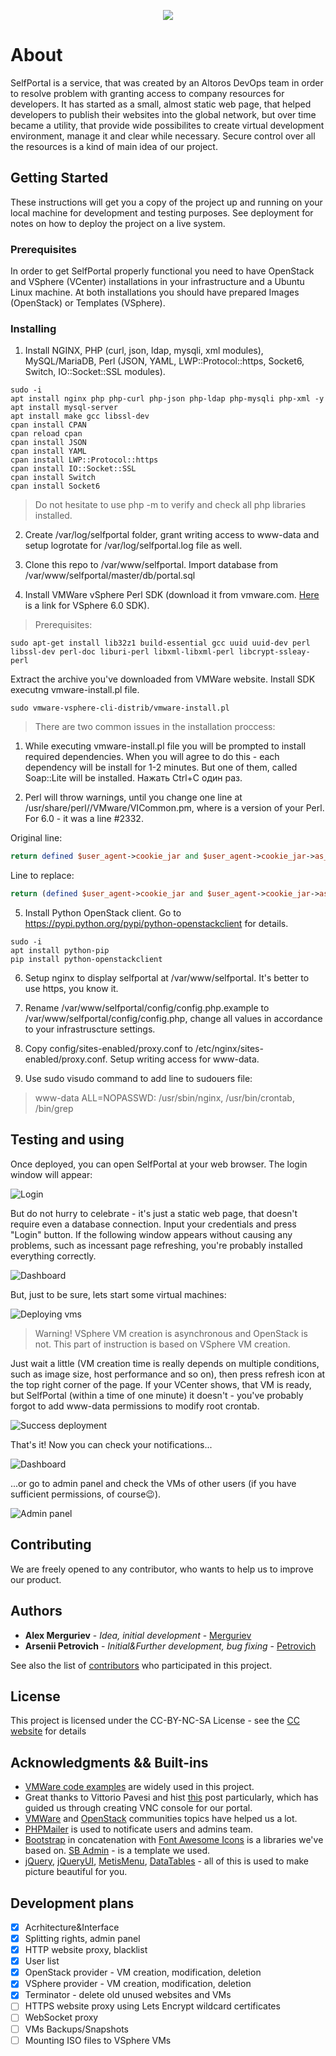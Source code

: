 <p align="center">
  <img src ="logo.png"/>
</p>

# About

SelfPortal is a service, that was created by an Altoros DevOps team in order to resolve problem with granting access to company resources for developers. It has started as a small, almost static web page, that helped developers to publish their websites into the global network, but over time became a utility, that provide wide possibilites to create virtual development environment, manage it and clear while necessary. Secure control over all the resources is a kind of main idea of our project.

## Getting Started

These instructions will get you a copy of the project up and running on your local machine for development and testing purposes. See deployment for notes on how to deploy the project on a live system.

### Prerequisites

In order to get SelfPortal properly functional you need to have OpenStack and VSphere (VCenter) installations in your infrastructure and a Ubuntu Linux machine.
At both installations you should have prepared Images (OpenStack) or Templates (VSphere).

### Installing

1. Install NGINX, PHP (curl, json, ldap, mysqli, xml modules), MySQL/MariaDB, Perl (JSON, YAML, LWP::Protocol::https, Socket6, Switch, IO::Socket::SSL modules).
```Shell
sudo -i
apt install nginx php php-curl php-json php-ldap php-mysqli php-xml -y
apt install mysql-server
apt install make gcc libssl-dev
cpan install CPAN
cpan reload cpan
cpan install JSON
cpan install YAML
cpan install LWP::Protocol::https
cpan install IO::Socket::SSL
cpan install Switch
cpan install Socket6
```
> Do not hesitate to use php -m to verify and check all php libraries installed.

2. Create /var/log/selfportal folder, grant writing access to www-data and setup logrotate for /var/log/selfportal.log file as well.

3. Clone this repo to /var/www/selfportal. Import database from /var/www/selfportal/master/db/portal.sql

4. Install VMWare vSphere Perl SDK (download it from vmware.com. [Here](https://code.vmware.com/web/sdk/60/vsphere-perl) is a link for VSphere 6.0 SDK).

> Prerequisites: 
```Shell
sudo apt-get install lib32z1 build-essential gcc uuid uuid-dev perl libssl-dev perl-doc liburi-perl libxml-libxml-perl libcrypt-ssleay-perl
```

Extract the archive you've downloaded from VMWare website. Install SDK executng vmware-install.pl file.
```Shell
sudo vmware-vsphere-cli-distrib/vmware-install.pl
```

> There are two common issues in the installation proccess:
1. While executing vmware-install.pl file you will be prompted to install required dependencies. When you will agree to do this - each dependency will be install for 1-2 minutes. But one of them, called Soap::Lite will be installed. Нажать Ctrl+C один раз.

2. Perl will throw warnings, until you change one line at /usr/share/perl/<version>/VMware/VICommon.pm, where <version> is a version of your Perl. For 6.0 - it was a line #2332.

Original line:
```Perl 
return defined $user_agent->cookie_jar and $user_agent->cookie_jar->as_string ne '';
```
Line to replace:
```Perl
return (defined $user_agent->cookie_jar and $user_agent->cookie_jar->as_string ne ''); 
```

5. Install Python OpenStack client. Go to https://pypi.python.org/pypi/python-openstackclient for details.
```Shell
sudo -i
apt install python-pip
pip install python-openstackclient
```

6. Setup nginx to display selfportal at /var/www/selfportal. It's better to use https, you know it.

7. Rename /var/www/selfportal/config/config.php.example to /var/www/selfportal/config/config.php, change all values in accordance to your infrastruscture settings.

8. Copy config/sites-enabled/proxy.conf to /etc/nginx/sites-enabled/proxy.conf. Setup writing access for www-data.

10. Use sudo visudo command to add line to sudouers file:

> www-data    ALL=NOPASSWD: /usr/sbin/nginx, /usr/bin/crontab, /bin/grep

## Testing and using

Once deployed, you can open SelfPortal at your web browser. The login window will appear:

![Login](img/login_window.PNG)

But do not hurry to celebrate - it's just a static web page, that doesn't require even a database connection. Input your credentials and press "Login" button. If the following window appears without causing any problems, such as incessant page refreshing, you're probably installed everything correctly.

![Dashboard](img/dashboard_window.PNG)

But, just to be sure, lets start some virtual machines:

![Deploying vms](img/deploying_vms_window.PNG)

> Warning! VSphere VM creation is asynchronous and OpenStack is not. This part of instruction is based on VSphere VM creation.

Just wait a little (VM creation time is really depends on multiple conditions, such as image size, host performance and so on), then press refresh icon at the top right corner of the page. If your VCenter shows, that VM is ready, but SelfPortal (within a time of one minute) it doesn't - you've probably forgot to add www-data permissions to modify root crontab.

![Success deployment](img/one_deployed_vm_window.PNG)

That's it! Now you can check your notifications... 

![Dashboard](img/notifications_window.PNG)

...or go to admin panel and check the VMs of other users (if you have sufficient permissions, of course:wink:).

![Admin panel](img/admin_panel_window.PNG)


## Contributing

We are freely opened to any contributor, who wants to help us to improve our product.


## Authors

* **Alex Merguriev** - *Idea, initial development* - [Merguriev](https://github.com/merguriev)
* **Arsenii Petrovich** - *Initial&Further development, bug fixing* - [Petrovich](https://github.com/ArseniiPetrovich)

See also the list of [contributors](https://github.com/altoros/selfportal/contributors) who participated in this project.

## License

This project is licensed under the CC-BY-NC-SA License - see the [CC website](https://creativecommons.org/licenses/by-nc-sa/4.0/legalcode) for details

## Acknowledgments && Built-ins

* [VMWare code examples](https://github.com/vmware/vsphere-automation-sdk-perl) are widely used in this project.
* Great thanks to Vittorio Pavesi and hist [this](http://vittoriop77.blogspot.com.by/2016/03/vsphere-6-html-console.html) post particularly, which has guided us through creating VNC console for our portal.
* [VMWare](communities.vmware.com) and [OpenStack](https://www.openstack.org/community/) communities topics have helped us a lot.
* [PHPMailer](https://github.com/PHPMailer/PHPMailer) is used to notificate users and admins team.
* [Bootstrap](https://getbootstrap.com/) in concatenation with [Font Awesome Icons](http://fontawesome.io/) is a libraries we've based on. [SB Admin](https://startbootstrap.com/template-overviews/sb-admin-2/) - is a template we used.
* [jQuery](https://jquery.com/), [jQueryUI](https://jqueryui.com/), [MetisMenu](https://github.com/onokumus/metismenu), [DataTables](https://datatables.net/) - all of this is used to make picture beautiful for you. 

## Development plans

- [x] Acrhitecture&Interface
- [x] Splitting rights, admin panel
- [x] HTTP website proxy, blacklist
- [x] User list
- [x] OpenStack provider - VM creation, modification, deletion
- [x] VSphere provider - VM creation, modification, deletion
- [x] Terminator - delete old unused websites and VMs
- [ ] HTTPS website proxy using Lets Encrypt wildcard certificates
- [ ] WebSocket proxy
- [ ] VMs Backups/Snapshots
- [ ] Mounting ISO files to VSphere VMs